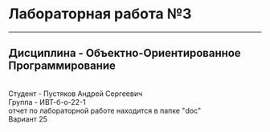 # Лабораторная работа №3
---
## Дисциплина - Объектно-Ориентированное Программирование
<br>
Студент - Пустяков Андрей Сергеевич
<br>
Группа - ИВТ-б-о-22-1
<br>
отчет по лабораторной работе находится в папке "doc"
<br>
Вариант 25
